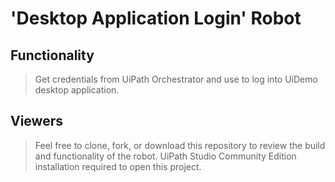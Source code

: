 # 'Desktop Application Login' Robot

## Functionality
> Get credentials from UiPath Orchestrator and use to log into UiDemo desktop application.

## Viewers
> Feel free to clone, fork, or download this repository to review the build and functionality of the robot. UiPath Studio Community Edition installation required to open this project.
